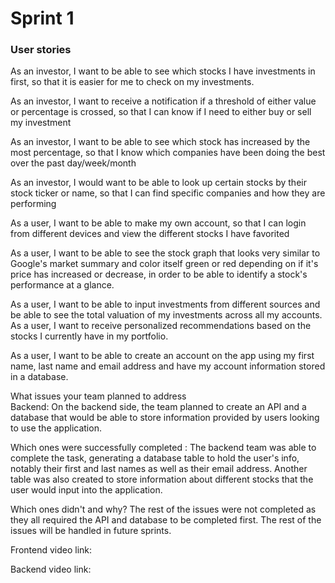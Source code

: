 # Sprint 1

### User stories

As an investor, I want to be able to see which stocks I have investments in first, so that it is easier for me to check on my investments.  

As an investor, I want to receive a notification if a threshold of either value or percentage is crossed, so that I can know if I need to either buy or sell my investment  

As an investor, I want to be able to see which stock has increased by the most percentage, so that I know which companies have been doing the best over the past day/week/month  

As an investor, I would want to be able to look up certain stocks by their stock ticker or name, so that I can find specific companies and how they are performing  

As a user, I want to be able to make my own account, so that I can login from different devices and view the different stocks I have favorited  

As a user, I want to be able to see the stock graph that looks very similar to Google's market summary and color itself green or red depending on if it's price has increased or decrease, in order to be able to identify a stock's performance at a glance.  

As a user, I want to be able to input investments from different sources and be able to see the total valuation of my investments across all my accounts.
As a user, I want to receive personalized recommendations based on the stocks I currently have in my portfolio.  

As a user, I want to be able to create an account on the app using my first name, last name and email address and have my account information stored in a database.

What issues your team planned to address  
Backend: On the backend side, the team planned to create an API and a database that would be able to store information provided by users looking to use the application.


Which ones were successfully completed :
The backend team was able to complete the task, generating a database table to hold the user's info, notably their first and last names as well as their email address. Another table was also created to store information about different stocks that the user would input into the application.

Which ones didn't and why? 
The rest of the issues were not completed as they all required the API and database to be completed first. The rest of the issues will be handled in future sprints.

Frontend video link:  

Backend video link:
